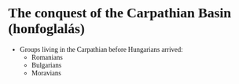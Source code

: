 <span style="font-family:'cascadia code'">

# The conquest of the Carpathian Basin (honfoglalás)
- Groups living in the Carpathian before Hungarians arrived:
  - Romanians
  - Bulgarians
  - Moravians